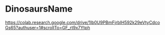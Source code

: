 # DinosaursName

https://colab.research.google.com/drive/1lb0U9PBmFjrbIH592k29eVtyCdcoGs65?authuser=1#scrollTo=GF_rt9x7Ytph

